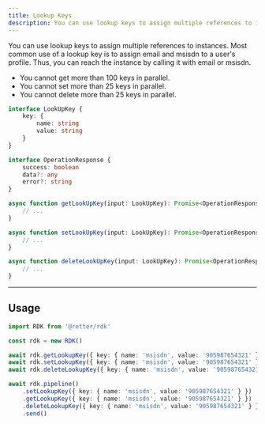 ```yaml
---
title: Lookup Keys
description: You can use lookup keys to assign multiple references to instances.
---
```


You can use lookup keys to assign multiple references to instances.
Most common use of a lookup key is to assign email and msisdn to a user's profile.
Thus, you can reach the instance by calling it with email or msisdn.

- You cannot get more than 100 keys in parallel.
- You cannot set more than 25 keys in parallel.
- You cannot delete more than 25 keys in parallel.

```typescript
interface LookUpKey {
    key: {
        name: string
        value: string
    }
}

interface OperationResponse {
    success: boolean
    data?: any
    error?: string
}

async function getLookUpKey(input: LookUpKey): Promise<OperationResponse | undefined> {
    // ...
}

async function setLookUpKey(input: LookUpKey): Promise<OperationResponse | undefined> {
    // ...
}

async function deleteLookUpKey(input: LookUpKey): Promise<OperationResponse | undefined> {
    // ...
}
```

---

## Usage

```typescript
import RDK from '@retter/rdk'

const rdk = new RDK()

await rdk.getLookupKey({ key: { name: 'msisdn', value: '905987654321' } })
await rdk.setLookupKey({ key: { name: 'msisdn', value: '905987654321' } })
await rdk.deleteLookupKey({ key: { name: 'msisdn', value: '905987654321' } })

await rdk.pipeline()
    .setLookupKey({ key: { name: 'msisdn', value: '905987654321' } })
    .getLookupKey({ key: { name: 'msisdn', value: '905987654321' } })
    .deleteLookupKey({ key: { name: 'msisdn', value: '905987654321' } })
    .send()
```
